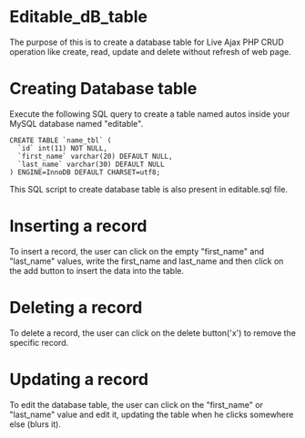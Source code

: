 # Editable_dB_table

The purpose of this is to create a database table for Live Ajax PHP CRUD operation like create, read, update and delete without refresh of web page.

# Creating Database table

Execute the following SQL query to create a table named autos inside your MySQL database named "editable".
```
CREATE TABLE `name_tbl` (
  `id` int(11) NOT NULL,
  `first_name` varchar(20) DEFAULT NULL,
  `last_name` varchar(30) DEFAULT NULL
) ENGINE=InnoDB DEFAULT CHARSET=utf8;
```
This SQL script to create database table is also present in editable.sql file.

# Inserting a record

To insert a record, the user can click on the empty "first_name" and "last_name" values, write the first_name and last_name and then click on the add button to insert the data into the table.

# Deleting a record

To delete a record, the user can click on the delete button('x') to remove the specific record.

# Updating a record

To edit the database table, the user can click on the "first_name" or "last_name" value and edit it, updating the table when he clicks somewhere else (blurs it).
